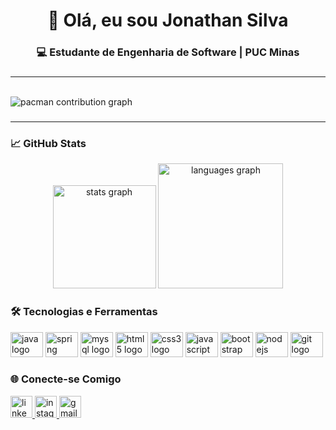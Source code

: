 <h1 align="center">👋 Olá, eu sou Jonathan Silva</h1>
<h3 align="center">💻 Estudante de Engenharia de Software | PUC Minas</h3>

###
---
<br>

<picture>
  <source media="(prefers-color-scheme: dark)" srcset="https://raw.githubusercontent.com/js3Silva/js3Silva/output/pacman-contribution-graph-dark.svg">
  <source media="(prefers-color-scheme: light)" srcset="https://raw.githubusercontent.com/js3Silva/js3Silva/output/pacman-contribution-graph.svg">
  <img alt="pacman contribution graph" src="https://raw.githubusercontent.com/js3Silva/js3Silva/output/pacman-contribution-graph.svg">
</picture>

###
---

###
<h3 align="left">📈 GitHub Stats</h3>
<div align="center">
  <img src="https://github-readme-stats.vercel.app/api?username=Js3Silva&hide_title=false&hide_rank=false&show_icons=true&include_all_commits=true&count_private=true&disable_animations=false&theme=radical&locale=en&hide_border=false&order=1" height="165" alt="stats graph"  />
  <img src="https://github-readme-stats.vercel.app/api/top-langs?username=Js3Silva&locale=en&hide_title=false&layout=compact&card_width=320&langs_count=5&theme=radical&hide_border=false&order=2" height="200" alt="languages graph"  />
</div>

###

###

<h3 align="left">🛠️ Tecnologias e Ferramentas</h3>
<p align="left">
  <img src="https://cdn.jsdelivr.net/gh/devicons/devicon/icons/java/java-original.svg" height="40" width="52" alt="java logo" />
  <img src="https://cdn.jsdelivr.net/gh/devicons/devicon/icons/spring/spring-original.svg" height="40" width="52" alt="spring logo" />
  <img src="https://cdn.jsdelivr.net/gh/devicons/devicon/icons/mysql/mysql-original.svg" height="40" width="52" alt="mysql logo" />
  <img src="https://cdn.jsdelivr.net/gh/devicons/devicon/icons/html5/html5-original.svg" height="40" width="52" alt="html5 logo" />
  <img src="https://cdn.jsdelivr.net/gh/devicons/devicon/icons/css3/css3-original.svg" height="40" width="52" alt="css3 logo" />
  <img src="https://cdn.jsdelivr.net/gh/devicons/devicon/icons/javascript/javascript-original.svg" height="40" width="52" alt="javascript logo" />
  <img src="https://cdn.jsdelivr.net/gh/devicons/devicon/icons/bootstrap/bootstrap-original.svg" height="40" width="52" alt="bootstrap logo" />
  <img src="https://cdn.jsdelivr.net/gh/devicons/devicon/icons/nodejs/nodejs-original.svg" height="40" width="52" alt="nodejs logo" />
  <img src="https://cdn.jsdelivr.net/gh/devicons/devicon/icons/git/git-original.svg" height="40" width="52" alt="git logo" />
</p>

###

<h3 align="left">🌐 Conecte-se Comigo</h3>
<div align="left">
  <a href="https://linkedin.com/in/jonathan3sena" target="_blank">
    <img src="https://img.shields.io/static/v1?message=LinkedIn&logo=linkedin&label=&color=0077B5&logoColor=white&labelColor=&style=for-the-badge" height="35" alt="linkedin logo" />
  </a>
  <a href="https://instagram.com/js3_silva" target="_blank">
    <img src="https://img.shields.io/static/v1?message=Instagram&logo=instagram&label=&color=E4405F&logoColor=white&labelColor=&style=for-the-badge" height="35" alt="instagram logo" />
  </a>
  <a href="mailto:jonathansilvagw@exemplo.com" target="_blank">
    <img src="https://img.shields.io/static/v1?message=Gmail&logo=gmail&label=&color=D14836&logoColor=white&labelColor=&style=for-the-badge" height="35" alt="gmail logo" />
  </a>
</div>
